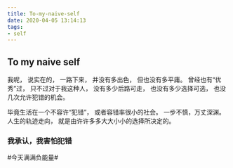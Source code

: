 ```yaml
---
title: To-my-naive-self
date: 2020-04-05 13:14:13
tags:
- self
---
```


## To my naive self

<!--more-->

我呢，
说实在的，
一路下来，
并没有多出色，
但也没有多平庸。
曾经也有“优秀”过，
只不过对于我这种人，
没有多少后路可走，
也没有多少选择可选，
也没几次允许犯错的机会。 

毕竟生活在一个不容许“犯错”，
或者容错率很小的社会。 
一步不慎，万丈深渊。
人生的轨迹走向，
就是由许许多多大大小小的选择所决定的。

### 我承认，我害怕犯错



\#今天满满负能量\#